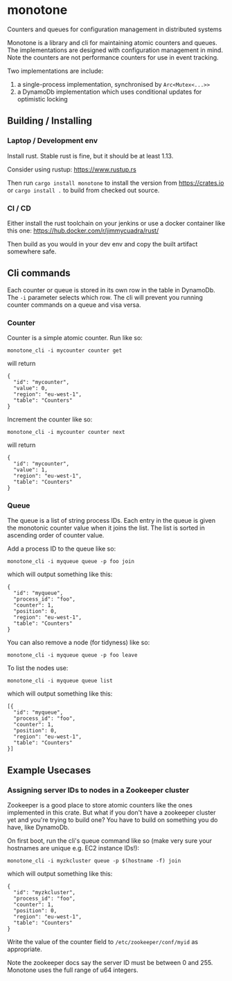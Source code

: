 # monotone
Counters and queues for configuration management in distributed systems

Monotone is a library and cli for maintaining atomic counters and queues.
The implementations are designed with configuration management in mind.
Note the counters are not performance counters for use in event tracking.

Two implementations are include:
1. a single-process implementation, synchronised by `Arc<Mutex<...>>`
2. a DynamoDb implementation which uses conditional updates for optimistic locking

## Building / Installing

### Laptop / Development env

Install rust. Stable rust is fine, but it should be at least 1.13.

Consider using rustup: https://www.rustup.rs

Then run `cargo install monotone` to install the version from https://crates.io
or `cargo install .` to build from checked out source.

### CI / CD

Either install the rust toolchain on your jenkins or use a docker container like this one: https://hub.docker.com/r/jimmycuadra/rust/

Then build as you would in your dev env and copy the built artifact somewhere safe.
 
## Cli commands

Each counter or queue is stored in its own row in the table in DynamoDb.
The `-i` parameter selects which row.
The cli will prevent you running counter commands on a queue and visa versa.

### Counter

Counter is a simple atomic counter. Run like so:

```
monotone_cli -i mycounter counter get
```

will return

```
{
  "id": "mycounter",
  "value": 0,
  "region": "eu-west-1",
  "table": "Counters"
}
```

Increment the counter like so:

```
monotone_cli -i mycounter counter next
```

will return

```
{
  "id": "mycounter",
  "value": 1,
  "region": "eu-west-1",
  "table": "Counters"
}
```

### Queue

The queue is a list of string process IDs. Each entry in the queue is given the monotonic counter value when it joins the list.
The list is sorted in ascending order of counter value.

Add a process ID to the queue like so:

```
monotone_cli -i myqueue queue -p foo join
```

which will output something like this:

```
{
  "id": "myqueue",
  "process_id": "foo",
  "counter": 1,
  "position": 0,
  "region": "eu-west-1",
  "table": "Counters"
}
```

You can also remove a node (for tidyness) like so:

```
monotone_cli -i myqueue queue -p foo leave
```

To list the nodes use:

```
monotone_cli -i myqueue queue list
```

which will output something like this:

```
[{
  "id": "myqueue",
  "process_id": "foo",
  "counter": 1,
  "position": 0,
  "region": "eu-west-1",
  "table": "Counters"
}]
```

## Example Usecases

### Assigning server IDs to nodes in a Zookeeper cluster

Zookeeper is a good place to store atomic counters like the ones implemented in this crate.
But what if you don't have a zookeeper cluster yet and you're trying to build one?
You have to build on something you do have, like DynamoDb.

On first boot, run the cli's queue command like so (make very sure your hostnames are unique e.g. EC2 instance IDs!):

```
monotone_cli -i myzkcluster queue -p $(hostname -f) join
```

which will output something like this:

```
{
  "id": "myzkcluster",
  "process_id": "foo",
  "counter": 1,
  "position": 0,
  "region": "eu-west-1",
  "table": "Counters"
}
```

Write the value of the counter field to `/etc/zookeeper/conf/myid` as appropriate.

Note the zookeeper docs say the server ID must be between 0 and 255.
Monotone uses the full range of u64 integers.

